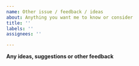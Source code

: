 ```yaml
---
name: Other issue / feedback / ideas
about: Anything you want me to know or consider
title: ''
labels: ''
assignees: ''

---
```


**Any ideas, suggestions or other feedback**
